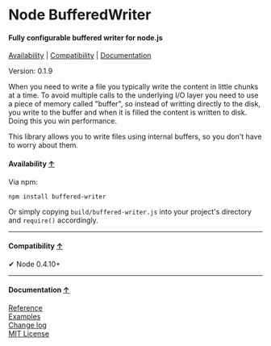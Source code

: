 <a name="start"></a>

Node BufferedWriter
===================

#### Fully configurable buffered writer for node.js ####

[Availability](#availability) | [Compatibility](#compatibility) | [Documentation](#documentation)

Version: 0.1.9

When you need to write a file you typically write the content in little chunks at a time. To avoid multiple calls to the underlying I/O layer you need to use a piece of memory called "buffer", so instead of writting directly to the disk, you write to the buffer and when it is filled the content is written to disk. Doing this you win performance.

This library allows you to write files using internal buffers, so you don't have to worry about them.

<a name="availability"></a>
#### Availability [↑](#start) ####

Via npm:

```
npm install buffered-writer
```

Or simply copying `build/buffered-writer.js` into your project's directory and `require()` accordingly.

***

<a name="compatibility"></a>
#### Compatibility [↑](#start) ####

✔ Node 0.4.10+

***

<a name="documentation"></a>
#### Documentation [↑](#start) ####
 
[Reference](https://github.com/Gagle/Node-BufferedWriter/wiki/Reference)  
[Examples](https://github.com/Gagle/Node-BufferedWriter/tree/master/examples)  
[Change log](https://github.com/Gagle/Node-BufferedWriter/wiki/Change-log)  
[MIT License](https://github.com/Gagle/Node-BufferedWriter/blob/master/LICENSE)